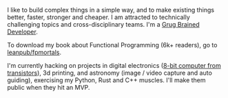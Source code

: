 I like to build complex things in a simple way, and to make existing things better, faster, stronger and cheaper. I am attracted to technically challenging topics and cross-disciplinary teams. I'm a [Grug Brained Developer](https://grugbrain.dev/).

To download my book about Functional Programming (6k+ readers), go to [leanpub/fpmortals](https://leanpub.com/fpmortals).

I'm currently hacking on projects in digital electronics ([8-bit computer from transistors](https://www.youtube.com/playlist?list=PLowKtXNTBypGqImE405J2565dvjafglHU)), 3d printing, and astronomy (image / video capture and auto guiding), exercising my Python, Rust and C++ muscles. I'll make them public when they hit an MVP.
